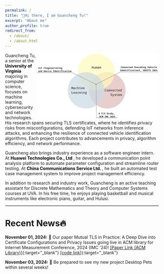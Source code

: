 ```yaml
---
permalink: /
title: "👋Hi there, I am Guancheng Tu!"
excerpt: "About me"
author_profile: true
redirect_from: 
  - /about/
  - /about.html
---
```


  <style>
    .custom-link {
        color: black; /* Default text color */
        text-decoration: none;
        transition: color 0.1s; /* Smooth color transition on hover */
    }

    .custom-link:hover {
        color: orange; /* Change to orange on hover */

    }
</style>

  <style>
    .zoom-effect {
        transition: transform 0.3s ease; /* Smooth transition for the zoom effect */
    }
    @media (hover: hover) and (pointer: fine) {
        .zoom-effect:hover {
            transform: scale(1.3); /* Scale the image to 120% on hover */
        }
    }

    </style>



[//]: # (![Illustration of combining vision and language modalities]&#40;/images/ho.png&#41;{: .align-right width="400px"})
<img src="/images/ho.png" alt="Illustration of combining vision and language modalities" class="zoom-effect" style="width:400px; float:right;">
Guancheng Tu, a senior at the <a href="https://www.virginia.edu/" target="_blank" style="text-decoration: none;" class="custom-link"> <b style="text-decoration: none;"> University of Virginia </b> </a> majoring in computer science, focuses on machine learning, cybersecurity and network technologies. His research spans securing TLS certificates, where he identifies privacy risks from misconfigurations, defending IoT networks from inference attacks, and enhancing the resilience of connected vehicle identification algorithms. Each project contributes to advancements in privacy, algorithm efficiency, and network performance.

Guancheng also brings industry experience as a software engineer intern. At <a href="https://www.huawei.com/en/" target="_blank" style="text-decoration: none;" class="custom-link"> <b style="text-decoration: none;">Huawei Technologies Co., Ltd </b> </a>, he developed a communication point analysis platform to automate parameter configuration and streamline router testing. At <a href="https://www.chinaccs.com.hk/en/global/home.php" target="_blank" style="text-decoration: none;" class="custom-link"> <b style="text-decoration: none;"> China Communications Service Ltd. </b></a>, he built an automated test case management system to improve project management efficiency.

In addition to research and industry work, Guancheng is an active teaching assistant for Discrete Mathematics and Theory and Computer Systems courses at UVA. In his free time, he enjoys playing basketball and musical instruments like electronic piano, guitar, and Hulusi.

<hr style="border: 0.00001px solid lightgray;">

Recent News🔥
======
**November 01, 2024:** 📢 Our paper Mutual TLS in Practice: A Deep Dive into Certificate Configurations and Privacy Issues going live in ACM library for Internet Measurement Conference, 2024
(IMC ’24)!  [[Paper Link (ACM Library)]](https://dl.acm.org/doi/10.1145/3646547.3688415){:target="_blank"} [[code link]](https://github.com/mutual-tls-study/mutual-tls-study-code){:target="_blank"} 

**November 03, 2024:** 📢 Be prepared to see my new project Desktop Pets within several weeks!


